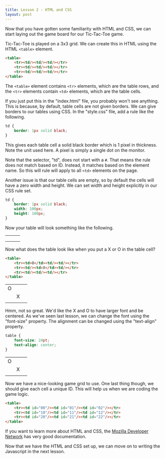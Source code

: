 ```yaml
---
title: Lesson 2 - HTML and CSS
layout: post
---
```


Now that you have gotten some familiarity with HTML and CSS, we can start
laying out the game board for our Tic-Tac-Toe game.

Tic-Tac-Toe is played on a 3x3 grid. We can create this in HTML using the
HTML `<table>` element.

```html
<table>
    <tr><td/><td/><td/></tr>
    <tr><td/><td/><td/></tr>
    <tr><td/><td/><td/></tr>
</table>
```

The `<table>` element contains `<tr>` elements, which are the table rows,
and the `<tr>` elements contain `<td>` elements, which are the table cells.

If you just put this in the "index.html" file, you probably won't see anything.
This is because, by default, table cells are not given borders. We can give
borders to our tables using CSS. In the "style.css" file, add a rule like
the following.

```css
td {
    border: 1px solid black;
}
```

This gives each table cell a solid black border which is 1 pixel in thickness.
Note the unit used here. A pixel is simply a single dot on the monitor.

Note that the selector, "td", does not start with a `#`. That means the rule
does not match based on ID. Instead, it matches based on the element name.
So this will rule will apply to all `<td>` elements on the page.

Another issue is that our table cells are empty, so by default the cells
will have a zero width and height. We can set width and height explicitly
in our CSS rule set.

```css
td {
    border: 1px solid black;
    width: 100px;
    height: 100px;
}
```

Now your table will look something like the following.

<table class="lesson2-table">
    <tr><td/><td/><td/></tr>
    <tr><td/><td/><td/></tr>
    <tr><td/><td/><td/></tr>
</table>

Now what does the table look like when you put a X or O in the table cell?

```html
<table>
    <tr><td>O</td><td/><td/></tr>
    <tr><td/><td>X</td><td/></tr>
    <tr><td/><td/><td/></tr>
</table>
```

<table class="lesson2-table">
    <tr><td>O</td><td/><td/></tr>
    <tr><td/><td>X</td><td/></tr>
    <tr><td/><td/><td/></tr>
</table>

Hmm, not so great. We'd like the X and O to have larger font and be centered.
As we've seen last lesson, we can change the font using the "font-size"
property. The alignment can be changed using the "text-align" property.

```css
table {
    font-size: 24pt;
    text-align: center;
}
```

<table id="lesson2-righttext" class="lesson2-table">
    <tr><td>O</td><td/><td/></tr>
    <tr><td/><td>X</td><td/></tr>
    <tr><td/><td/><td/></tr>
</table>

Now we have a nice-looking game grid to use. One last thing though, we should
give each cell a unique ID. This will help us when we are coding the game logic.

```html
<table>
    <tr><td id="00"/><td id="01"/><td id="02"/></tr>
    <tr><td id="10"/><td id="11"/><td id="12"/></tr>
    <tr><td id="20"/><td id="21"/><td id="22"/></tr>
</table>
```

If you want to learn more about HTML and CSS, the
[Mozilla Developer Network](https://developer.mozilla.org/en-US/) has very
good documentation.

Now that we have the HTML and CSS set up, we can move on to writing the
Javascript in the next lesson.
